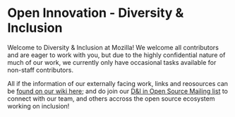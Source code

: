 # Open Innovation - Diversity & Inclusion

Welcome to Diversity & Inclusion at Mozilla! We welcome all contributors and are eager to work with you, but due to the highly confidential nature of much of our work, we currently only have occasional tasks available for non-staff contributors. 

All if the information of our externally facing work, links and reosources can be [found on our wiki here](https://wiki.mozilla.org/Diversity_and_Inclusion_for_Communities_and_Contributors); and do join our [D&I in Open Source Mailing list](https://groups.google.com/forum/#!forum/diversity--inclusion-in-open-source) to connect with our team, and others accross the open source ecosystem working on inclusion!

